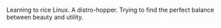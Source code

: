 Learning to rice Linux.
A distro-hopper.
Trying to find the perfect balance between beauty and utility.
